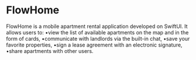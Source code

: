 # FlowHome
FlowHome is a mobile apartment rental application developed on SwiftUI. It allows users to:
•view the list of available apartments on the map and in the form of cards,
•communicate with landlords via the built-in chat,
•save your favorite properties,
•sign a lease agreement with an electronic signature,
•share apartments with other users.

